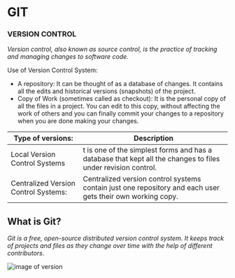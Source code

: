 # GIT
### VERSION CONTROL
*Version control, also known as source control, is the practice of tracking and managing changes to software code*.

Use of Version Control System: 
 
 + A repository: It can be thought of as a database of changes. It contains all the edits and historical versions (snapshots) of the project.
 + Copy of Work (sometimes called as checkout): It is the personal copy of all the files in a project. You can edit to this copy, without affecting the work of others and you can finally commit your changes to a repository when you are done making your changes.

 | Type of versions:      | Description |
| ----------- | ----------- |
| Local Version Control Systems    | t is one of the simplest forms and has a database that kept all the changes to files under revision control.      | 
|   Centralized Version Control Systems:  |Centralized version control systems contain just one repository and each user gets their own working copy.    |

 ## What is Git?

*Git is a free, open-source distributed version control system. It keeps track of projects and files as they change over time with the help of different contributors*.


![image of version](https://git-scm.com/book/en/v2/images/local.png)
